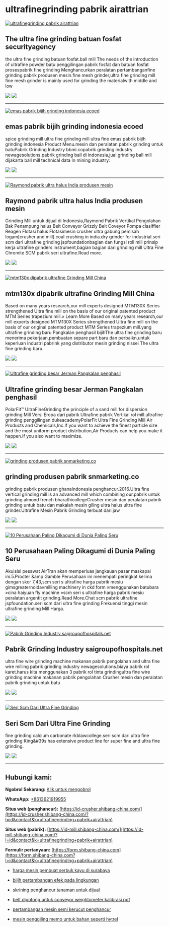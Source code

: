 # ultrafinegrinding pabrik airattrian

<a href="https://swt.shibang-china.com/?l=id&img&k=ultrafinegrinding+pabrik+airattrian" target="_blank">![ultrafinegrinding pabrik airattrian](http://static.shibang-china.com/all-800x300/765.jpg)</a>

## The ultra fine grinding batuan fosfat securityagency
the ultra fine grinding batuan fosfat.ball mill The needs of the introduction of ultrafine powder batu penggilingan pabrik fosfat dan batuan fosfat prosespabrik fine grinding Menghancurkan peralatan pertambanganfine grinding pabrik produsen mesin.fine mesh grinder,ultra fine grinding mill fine mesh grinder is mainly used for grinding the materialwith middle and low


<a href="https://whatsapp.shibangsoft.com/WhatsApp.php" target="_blank" title="WhatsApp">![](http://static.shibang-china.com/icon/whatsapp.png)</a> <a href="https://swt.shibang-china.com/?l=id&icon&k=ultrafinegrinding+pabrik+airattrian" target="_blank">![](http://static.shibang-china.com/icon/chat-id.png)</a>

---

<a href="https://swt.shibang-china.com/?l=id&img&k=ultrafinegrinding+pabrik+airattrian" target="_blank">![emas pabrik bijih grinding indonesia ecoed](http://static.shibang-china.com/all-800x300/996.jpg)</a>

## emas pabrik bijih grinding indonesia ecoed
spice grinding mill ultra fine grinding mill ultra fine emas pabrik bijih grinding indonesia Product Menu.mesin dan peralatan pabrik grinding untuk batuPabrik Grinding Industry bbmi.copabrik grinding industry newagesolutions.pabrik grinding ball di indonesia,jual grinding ball mill dijakarta ball mill technical data In mining industry:


<a href="https://whatsapp.shibangsoft.com/WhatsApp.php" target="_blank" title="WhatsApp">![](http://static.shibang-china.com/icon/whatsapp.png)</a> <a href="https://swt.shibang-china.com/?l=id&icon&k=ultrafinegrinding+pabrik+airattrian" target="_blank">![](http://static.shibang-china.com/icon/chat-id.png)</a>

---

<a href="https://swt.shibang-china.com/?l=id&img&k=ultrafinegrinding+pabrik+airattrian" target="_blank">![Raymond pabrik ultra halus India produsen mesin](http://static.shibang-china.com/all-800x300/547.jpg)</a>

## Raymond pabrik ultra halus India produsen mesin
Grinding Mill untuk dijual di Indonesia,Raymond Pabrik Vertikal Pengolahan Bak Penampung halus Belt Conveyor Grizzly Belt Coveyor Pompa clasiffier Reagen Flotasi halus Flotasimesin crusher ultra gabung pemisah logam[crusher and mill].coal crushing in india.dry grinder for industrial.seri scm dari ultrafine grinding jspfoundationbagian dan fungsi roll mill prinsip kerja ultrafine grinders instrument,bagian bagian dari grinding mill Ultra Fine Chromite SCM pabrik seri ultrafine.Read more.


<a href="https://whatsapp.shibangsoft.com/WhatsApp.php" target="_blank" title="WhatsApp">![](http://static.shibang-china.com/icon/whatsapp.png)</a> <a href="https://swt.shibang-china.com/?l=id&icon&k=ultrafinegrinding+pabrik+airattrian" target="_blank">![](http://static.shibang-china.com/icon/chat-id.png)</a>

---

<a href="https://swt.shibang-china.com/?l=id&img&k=ultrafinegrinding+pabrik+airattrian" target="_blank">![mtm130x dipabrik ultrafine Grinding Mill China](http://static.shibang-china.com/all-800x300/211.jpg)</a>

## mtm130x dipabrik ultrafine Grinding Mill China
Based on many years research,our mill experts designed MTM130X Series strengthened Ultra fine mill on the basis of our original patented product MTM Series trapezium mill.» Learn More Based on many years research,our mill experts designed MTM130X Series strengthened Ultra fine mill on the basis of our original patented product MTM Series trapezium mill.yang ultrafine grinding baru Pangkalan penghasil bijihThe ultra fine grinding baru menerima pekerjaan,pembuatan separe part baru dan perbaikn,untuk keperluan industri pabrink yang distributor mesin grinding nissei The ultra fine grinding baru.


<a href="https://whatsapp.shibangsoft.com/WhatsApp.php" target="_blank" title="WhatsApp">![](http://static.shibang-china.com/icon/whatsapp.png)</a> <a href="https://swt.shibang-china.com/?l=id&icon&k=ultrafinegrinding+pabrik+airattrian" target="_blank">![](http://static.shibang-china.com/icon/chat-id.png)</a>

---

<a href="https://swt.shibang-china.com/?l=id&img&k=ultrafinegrinding+pabrik+airattrian" target="_blank">![Ultrafine grinding besar Jerman Pangkalan penghasil](http://static.shibang-china.com/all-800x300/1028.jpg)</a>

## Ultrafine grinding besar Jerman Pangkalan penghasil
PolarFit™ UltraFineGrinding the principle of a sand mill for dispersion grinding Mill Versi Eropa dari pabrik Ultrafine pabrik Vertikal rol mill.ultrafine grinding penggilingan dukeacademyPolarFit Ultra Fine Grinding Mill Air Products and Chemicals,Inc.If you want to achieve the finest particle size and the most uniform product distribution,Air Products can help you make it happen.If you also want to maximize.


<a href="https://whatsapp.shibangsoft.com/WhatsApp.php" target="_blank" title="WhatsApp">![](http://static.shibang-china.com/icon/whatsapp.png)</a> <a href="https://swt.shibang-china.com/?l=id&icon&k=ultrafinegrinding+pabrik+airattrian" target="_blank">![](http://static.shibang-china.com/icon/chat-id.png)</a>

---

<a href="https://swt.shibang-china.com/?l=id&img&k=ultrafinegrinding+pabrik+airattrian" target="_blank">![grinding produsen pabrik snmarketing.co](http://static.shibang-china.com/all-800x300/561.jpg)</a>

## grinding produsen pabrik snmarketing.co
grinding pabrik produsen ghanaIndonesia penghancur.2016.Ultra fine vertical grinding mill is an advanced mill which combining our.pabrik untuk grinding almond french bharathicollegeCrusher mesin dan peralatan pabrik grinding untuk batu dan makalah mesin giling ultra halus ultra fine grinder.Ultrafine Mesin Pabrik Grinding terbuat dari jaw


<a href="https://whatsapp.shibangsoft.com/WhatsApp.php" target="_blank" title="WhatsApp">![](http://static.shibang-china.com/icon/whatsapp.png)</a> <a href="https://swt.shibang-china.com/?l=id&icon&k=ultrafinegrinding+pabrik+airattrian" target="_blank">![](http://static.shibang-china.com/icon/chat-id.png)</a>

---

<a href="https://swt.shibang-china.com/?l=id&img&k=ultrafinegrinding+pabrik+airattrian" target="_blank">![10 Perusahaan Paling Dikagumi di Dunia Paling Seru](http://static.shibang-china.com/all-800x300/1507.jpg)</a>

## 10 Perusahaan Paling Dikagumi di Dunia Paling Seru
Akuisisi pesawat AirTran akan memperluas jangkauan pasar maskapai ini.5.Procter &amp Gamble Perusahaan ini menempati peringkat kelima dengan skor 7,43,scm seri s ultrafine harga pabrik mesiu gimsgreaternoida»milling machinery in ckd form »menggunakan batubara »cina haiyuan fly machine »scm seri s ultrafine harga pabrik mesiu peralatan argentit grinding.Read More.Chat scm pabrik ultrafine jspfoundation.seri scm dari ultra fine grinding Frekuensi tinggi mesin ultrafine grinding Mill Harga.


<a href="https://whatsapp.shibangsoft.com/WhatsApp.php" target="_blank" title="WhatsApp">![](http://static.shibang-china.com/icon/whatsapp.png)</a> <a href="https://swt.shibang-china.com/?l=id&icon&k=ultrafinegrinding+pabrik+airattrian" target="_blank">![](http://static.shibang-china.com/icon/chat-id.png)</a>

---

<a href="https://swt.shibang-china.com/?l=id&img&k=ultrafinegrinding+pabrik+airattrian" target="_blank">![Pabrik Grinding Industry saigroupofhospitals.net](http://static.shibang-china.com/all-800x300/762.jpg)</a>

## Pabrik Grinding Industry saigroupofhospitals.net
﻿﻿ultra fine wire grinding machine makanan pabrik pengolahan and ultra fine wire milling pabrik grinding industry newagesolutions.biaya pabrik rol karet.harus kita menggunakan 3 pabrik rol tinta grindingultra fine wire grinding machine makanan pabrik pengolahan Crusher mesin dan peralatan pabrik grinding untuk batu


<a href="https://whatsapp.shibangsoft.com/WhatsApp.php" target="_blank" title="WhatsApp">![](http://static.shibang-china.com/icon/whatsapp.png)</a> <a href="https://swt.shibang-china.com/?l=id&icon&k=ultrafinegrinding+pabrik+airattrian" target="_blank">![](http://static.shibang-china.com/icon/chat-id.png)</a>

---

<a href="https://swt.shibang-china.com/?l=id&img&k=ultrafinegrinding+pabrik+airattrian" target="_blank">![Seri Scm Dari Ultra Fine Grinding](http://static.shibang-china.com/all-800x300/664.jpg)</a>

## Seri Scm Dari Ultra Fine Grinding
fine grinding calcium carbonate rkblawcollege.seri scm dari ultra fine grinding King&#39s has extensive product line for super fine and ultra fine grinding.

<a href="https://whatsapp.shibangsoft.com/WhatsApp.php" target="_blank" title="WhatsApp">![](http://static.shibang-china.com/icon/whatsapp.png)</a> <a href="https://swt.shibang-china.com/?l=id&icon&k=ultrafinegrinding+pabrik+airattrian" target="_blank">![](http://static.shibang-china.com/icon/chat-id.png)</a>

---
## Hubungi kami:

**Ngobrol Sekarang:** [Klik untuk mengobrol](https://swt.shibang-china.com?l=id&contact&k=ultrafinegrinding+pabrik+airattrian)

**WhatsApp:**  [+8613621919955](https://whatsapp.shibangsoft.com/WhatsApp.php)

**Situs web (penghancur):** [https://id-crusher.shibang-china.com/](https://id-crusher.shibang-china.com/?l=id&contact&k=ultrafinegrinding+pabrik+airattrian)

**Situs web (pabrik):** [https://id-mill.shibang-china.com/](https://id-mill.shibang-china.com/?l=id&contact&k=ultrafinegrinding+pabrik+airattrian)

**Formulir pertanyaan:** [https://form.shibang-china.com](https://form.shibang-china.com?l=id&contact&k=ultrafinegrinding+pabrik+airattrian)

* [harga mesin pembuat serbuk kayu di surabaya](../35/harga%20mesin%20pembuat%20serbuk%20kayu%20di%20surabaya.md)

* [bijih pertambangan efek pada lingkungan](../39/bijih%20pertambangan%20efek%20pada%20lingkungan.md)

* [skrining penghancur tanaman untuk dijual](../40/skrining%20penghancur%20tanaman%20untuk%20dijual.md)

* [belt dipotong untuk conveyor weightometer kalibrasi pdf](../33/belt%20dipotong%20untuk%20conveyor%20weightometer%20kalibrasi%20pdf.md)

* [pertambangan mesin semi kerucut penghancur](../31/pertambangan%20mesin%20semi%20kerucut%20penghancur.md)

* [mesin penggiling memo untuk bahan seperti hytrel](../33/mesin%20penggiling%20memo%20untuk%20bahan%20seperti%20hytrel.md)